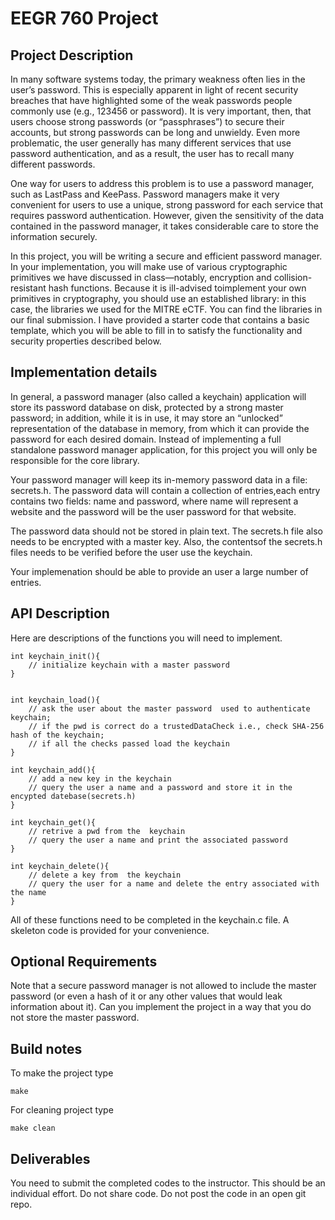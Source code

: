 # EEGR 760 Project

## Project Description
In many software systems today, the primary weakness often lies in the user’s password. This is especially apparent in light of recent security breaches that have highlighted some of the weak passwords people commonly use (e.g., 123456 or password). It is very important, then, that users choose strong passwords (or “passphrases”) to secure their accounts, but strong passwords can be long and unwieldy. Even more problematic, the user generally has many different services that use password authentication, and as a result, the user has to recall many different passwords.

One way for users to address this problem is to use a password manager, such as LastPass and KeePass. Password managers make it very convenient for users to use a unique, strong password for each service that requires password authentication. However, given the sensitivity of the data contained in the password manager, it takes considerable care to store the information securely.

In this project, you will be writing a secure and efficient password manager. In your implementation, you will make use of various cryptographic primitives we have discussed in class—notably, encryption and collision-resistant hash functions. Because it is ill-advised toimplement your own primitives in cryptography, you should use an established library: in this case, the libraries we used for the MITRE eCTF. You can find the libraries in our final submission. I have provided a starter code that contains a basic template, which you will be able to fill in to satisfy the functionality and security properties described below.

## Implementation details
In general, a password manager (also called a keychain) application will store its password database on disk, protected by a strong master password; in addition, while it is in use, it may store an “unlocked” representation of the database in memory, from which it can provide the password for each desired domain. Instead of implementing a full standalone password manager application, for this project you will only be responsible for the core library.

Your password manager will keep its in-memory password data in a file: secrets.h. The password data will contain a collection of entries,each entry contains two fields: name and password, where name will represent a website and the password will be the user password for that website. 

The password data should not be stored in plain text. The secrets.h file also needs to be encrypted with a master key. Also, the contentsof the secrets.h files needs to be verified before the user use the keychain. 

Your implemenation should be able to provide an user a large number of entries.

## API Description
Here are descriptions of the functions you will need to implement. 
```
int keychain_init(){
    // initialize keychain with a master password
}


int keychain_load(){
    // ask the user about the master password  used to authenticate keychain;
    // if the pwd is correct do a trustedDataCheck i.e., check SHA-256 hash of the keychain;
    // if all the checks passed load the keychain
}

int keychain_add(){
    // add a new key in the keychain
    // query the user a name and a password and store it in the encypted datebase(secrets.h)
}

int keychain_get(){
    // retrive a pwd from the  keychain
    // query the user a name and print the associated password
}

int keychain_delete(){
    // delete a key from  the keychain
    // query the user for a name and delete the entry associated with the name
}
```
All of these functions need to be completed in the keychain.c file. A skeleton
code is provided for your convenience.

## Optional Requirements
Note that a secure password manager is not allowed to include the master password (or even a hash of it or any other values that would leak information about it). Can you implement the project in a way that you do not store the master password.  

## Build notes
To make the project type
```
make
```
For cleaning project type 
``` 
make clean
```

## Deliverables
You need to submit the completed codes to the instructor. This should be  an individual effort.
Do not share code. Do not post the code in an open git repo.
